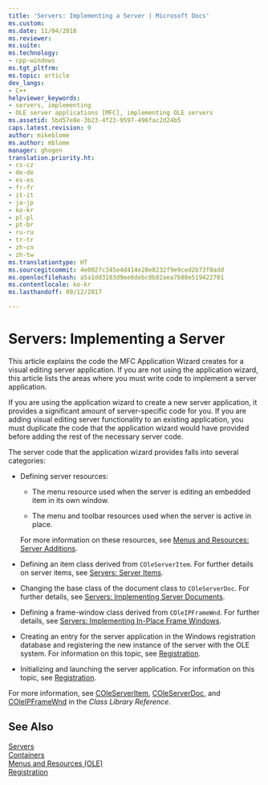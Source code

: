 ```yaml
---
title: 'Servers: Implementing a Server | Microsoft Docs'
ms.custom: 
ms.date: 11/04/2016
ms.reviewer: 
ms.suite: 
ms.technology:
- cpp-windows
ms.tgt_pltfrm: 
ms.topic: article
dev_langs:
- C++
helpviewer_keywords:
- servers, implementing
- OLE server applications [MFC], implementing OLE servers
ms.assetid: 5bd57e8e-3b23-4f23-9597-496fac2d24b5
caps.latest.revision: 9
author: mikeblome
ms.author: mblome
manager: ghogen
translation.priority.ht:
- cs-cz
- de-de
- es-es
- fr-fr
- it-it
- ja-jp
- ko-kr
- pl-pl
- pt-br
- ru-ru
- tr-tr
- zh-cn
- zh-tw
ms.translationtype: HT
ms.sourcegitcommit: 4e0027c345e4d414e28e8232f9e9ced2b73f0add
ms.openlocfilehash: a5a1dd3183d9ee6debc0b82aea7b88e519422701
ms.contentlocale: ko-kr
ms.lasthandoff: 09/12/2017

---
```

# <a name="servers-implementing-a-server"></a>Servers: Implementing a Server
This article explains the code the MFC Application Wizard creates for a visual editing server application. If you are not using the application wizard, this article lists the areas where you must write code to implement a server application.  
  
 If you are using the application wizard to create a new server application, it provides a significant amount of server-specific code for you. If you are adding visual editing server functionality to an existing application, you must duplicate the code that the application wizard would have provided before adding the rest of the necessary server code.  
  
 The server code that the application wizard provides falls into several categories:  
  
-   Defining server resources:  
  
    -   The menu resource used when the server is editing an embedded item in its own window.  
  
    -   The menu and toolbar resources used when the server is active in place.  
  
     For more information on these resources, see [Menus and Resources: Server Additions](../mfc/menus-and-resources-server-additions.md).  
  
-   Defining an item class derived from `COleServerItem`. For further details on server items, see [Servers: Server Items](../mfc/servers-server-items.md).  
  
-   Changing the base class of the document class to `COleServerDoc`. For further details, see [Servers: Implementing Server Documents](../mfc/servers-implementing-server-documents.md).  
  
-   Defining a frame-window class derived from `COleIPFrameWnd`. For further details, see [Servers: Implementing In-Place Frame Windows](../mfc/servers-implementing-in-place-frame-windows.md).  
  
-   Creating an entry for the server application in the Windows registration database and registering the new instance of the server with the OLE system. For information on this topic, see [Registration](../mfc/registration.md).  
  
-   Initializing and launching the server application. For information on this topic, see [Registration](../mfc/registration.md).  
  
 For more information, see [COleServerItem](../mfc/reference/coleserveritem-class.md), [COleServerDoc](../mfc/reference/coleserverdoc-class.md), and [COleIPFrameWnd](../mfc/reference/coleipframewnd-class.md) in the *Class Library Reference*.  
  
## <a name="see-also"></a>See Also  
 [Servers](../mfc/servers.md)   
 [Containers](../mfc/containers.md)   
 [Menus and Resources (OLE)](../mfc/menus-and-resources-ole.md)   
 [Registration](../mfc/registration.md)


